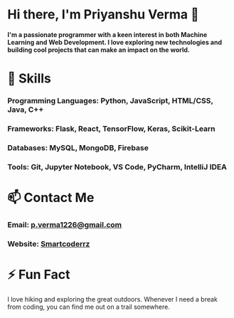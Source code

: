 # Hi there, I'm Priyanshu Verma 👋
#### I'm a passionate programmer with a keen interest in both Machine Learning and Web Development. I love exploring new technologies and building cool projects that can make an impact on the world.

# 🌱 Skills
### Programming Languages: Python, JavaScript, HTML/CSS, Java, C++
### Frameworks: Flask, React, TensorFlow, Keras, Scikit-Learn
### Databases: MySQL, MongoDB, Firebase
### Tools: Git, Jupyter Notebook, VS Code, PyCharm, IntelliJ IDEA
# 📫 Contact Me
### Email: p.verma1226@gmail.com
### Website: [Smartcoderrz](https://smartcoderz.in/)
# ⚡ Fun Fact
I love hiking and exploring the great outdoors. Whenever I need a break from coding, you can find me out on a trail somewhere.




